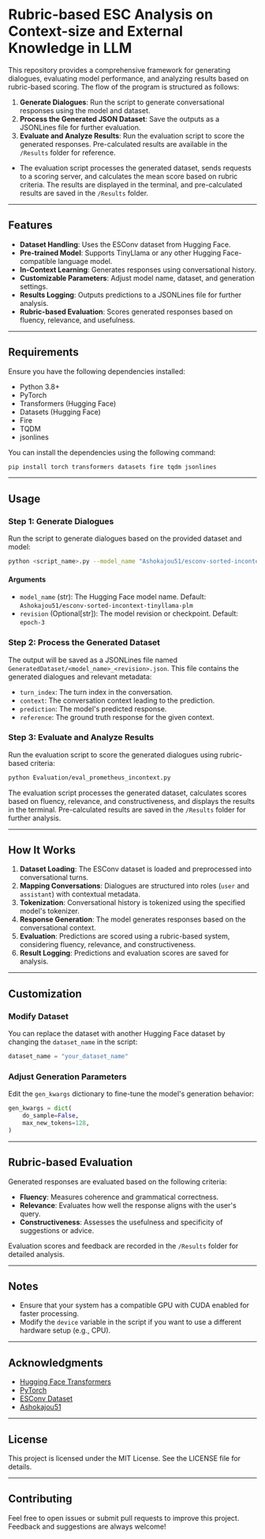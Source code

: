 # Rubric-based ESC Analysis on Context-size and External Knowledge in LLM

This repository provides a comprehensive framework for generating dialogues, evaluating model performance, and analyzing results based on rubric-based scoring. The flow of the program is structured as follows:

1. **Generate Dialogues**: Run the script to generate conversational responses using the model and dataset.
2. **Process the Generated JSON Dataset**: Save the outputs as a JSONLines file for further evaluation.
3. **Evaluate and Analyze Results**: Run the evaluation script to score the generated responses. Pre-calculated results are available in the `/Results` folder for reference.
  - The evaluation script processes the generated dataset, sends requests to a scoring server, and calculates the mean score based on rubric criteria. The results are displayed in the terminal, and pre-calculated results are saved in the `/Results` folder.

---

## Features

- **Dataset Handling**: Uses the ESConv dataset from Hugging Face.
- **Pre-trained Model**: Supports TinyLlama or any other Hugging Face-compatible language model.
- **In-Context Learning**: Generates responses using conversational history.
- **Customizable Parameters**: Adjust model name, dataset, and generation settings.
- **Results Logging**: Outputs predictions to a JSONLines file for further analysis.
- **Rubric-based Evaluation**: Scores generated responses based on fluency, relevance, and usefulness.

---

## Requirements

Ensure you have the following dependencies installed:

- Python 3.8+
- PyTorch
- Transformers (Hugging Face)
- Datasets (Hugging Face)
- Fire
- TQDM
- jsonlines

You can install the dependencies using the following command:

```bash
pip install torch transformers datasets fire tqdm jsonlines
```

---

## Usage

### Step 1: Generate Dialogues
Run the script to generate dialogues based on the provided dataset and model:

```bash
python <script_name>.py --model_name "Ashokajou51/esconv-sorted-incontext-tinyllama-plm" --revision "epoch-3"
```

#### Arguments

- `model_name` (str): The Hugging Face model name. Default: `Ashokajou51/esconv-sorted-incontext-tinyllama-plm`
- `revision` (Optional[str]): The model revision or checkpoint. Default: `epoch-3`

### Step 2: Process the Generated Dataset
The output will be saved as a JSONLines file named `GeneratedDataset/<model_name>_<revision>.json`. This file contains the generated dialogues and relevant metadata:

- `turn_index`: The turn index in the conversation.
- `context`: The conversation context leading to the prediction.
- `prediction`: The model's predicted response.
- `reference`: The ground truth response for the given context.

### Step 3: Evaluate and Analyze Results
Run the evaluation script to score the generated dialogues using rubric-based criteria:

```bash
python Evaluation/eval_prometheus_incontext.py
```

The evaluation script processes the generated dataset, calculates scores based on fluency, relevance, and constructiveness, and displays the results in the terminal. Pre-calculated results are saved in the `/Results` folder for further analysis.

---

## How It Works

1. **Dataset Loading**: The ESConv dataset is loaded and preprocessed into conversational turns.
2. **Mapping Conversations**: Dialogues are structured into roles (`user` and `assistant`) with contextual metadata.
3. **Tokenization**: Conversational history is tokenized using the specified model's tokenizer.
4. **Response Generation**: The model generates responses based on the conversational context.
5. **Evaluation**: Predictions are scored using a rubric-based system, considering fluency, relevance, and constructiveness.
6. **Result Logging**: Predictions and evaluation scores are saved for analysis.

---

## Customization

### Modify Dataset

You can replace the dataset with another Hugging Face dataset by changing the `dataset_name` in the script:

```python
dataset_name = "your_dataset_name"
```

### Adjust Generation Parameters

Edit the `gen_kwargs` dictionary to fine-tune the model's generation behavior:

```python
gen_kwargs = dict(
    do_sample=False,
    max_new_tokens=128,
)
```

---

## Rubric-based Evaluation

Generated responses are evaluated based on the following criteria:

- **Fluency**: Measures coherence and grammatical correctness.
- **Relevance**: Evaluates how well the response aligns with the user's query.
- **Constructiveness**: Assesses the usefulness and specificity of suggestions or advice.

Evaluation scores and feedback are recorded in the `/Results` folder for detailed analysis.

---

## Notes

- Ensure that your system has a compatible GPU with CUDA enabled for faster processing.
- Modify the `device` variable in the script if you want to use a different hardware setup (e.g., CPU).

---

## Acknowledgments

- [Hugging Face Transformers](https://huggingface.co/transformers/)
- [PyTorch](https://pytorch.org/)
- [ESConv Dataset](https://huggingface.co/datasets/Ashokajou51/ESConv_Sorted)
- [Ashokajou51](https://huggingface.co/Ashokajou51)

---

## License

This project is licensed under the MIT License. See the LICENSE file for details.

---

## Contributing

Feel free to open issues or submit pull requests to improve this project. Feedback and suggestions are always welcome!

